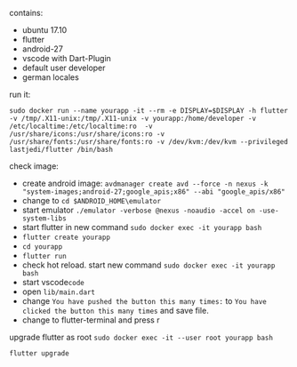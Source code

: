 contains:
  * ubuntu 17.10
  * flutter
  * android-27
  * vscode with Dart-Plugin
  * default user developer
  * german locales

run it:

```sudo docker run --name yourapp -it --rm -e DISPLAY=$DISPLAY -h flutter -v /tmp/.X11-unix:/tmp/.X11-unix -v yourapp:/home/developer -v /etc/localtime:/etc/localtime:ro  -v /usr/share/icons:/usr/share/icons:ro -v /usr/share/fonts:/usr/share/fonts:ro -v /dev/kvm:/dev/kvm --privileged  lastjedi/flutter /bin/bash```

check image:
* create android image: ```avdmanager create avd --force -n nexus -k "system-images;android-27;google_apis;x86" --abi "google_apis/x86"```
* change to ```cd $ANDROID_HOME\emulator```
* start emulator ```./emulator -verbose @nexus -noaudio -accel on -use-system-libs```
* start flutter in new command ```sudo docker exec -it yourapp bash``` 
* ```flutter create yourapp```
* ```cd yourapp```
* ```flutter run```
* check hot reload. start new command ```sudo docker exec -it yourapp bash``` 
* start vscode```code```
* open ```lib/main.dart```
* change ```You have pushed the button this many times:``` to ```You have clicked the button this many times``` and save file.
* change to flutter-terminal and press r

upgrade flutter as root
```sudo docker exec -it --user root yourapp bash```

```flutter upgrade```

